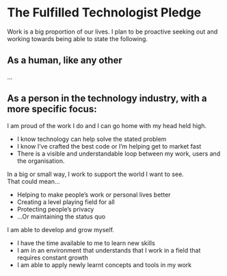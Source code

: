# The Fulfilled Technologist Pledge

Work is a big proportion of our lives. I plan to be proactive seeking out and working towards being able to state the following.

## As a human, like any other

...

## As a person in the technology industry, with a more specific focus:

I am proud of the work I do and I can go home with my head held high.

- I know technology can help solve the stated problem
- I know I’ve crafted the best code or I’m helping get to market fast
- There is a visible and understandable loop between my work, users and the organisation.

In a big or small way, I work to support the world I want to see.<br/>
That could mean…

- Helping to make people’s work or personal lives better
- Creating a level playing field for all
- Protecting people’s privacy
- …Or maintaining the status quo

I am able to develop and grow myself.

- I have the time available to me to learn new skills
- I am in an environment that understands that I work in a field that requires constant growth
- I am able to apply newly learnt concepts and tools in my work
